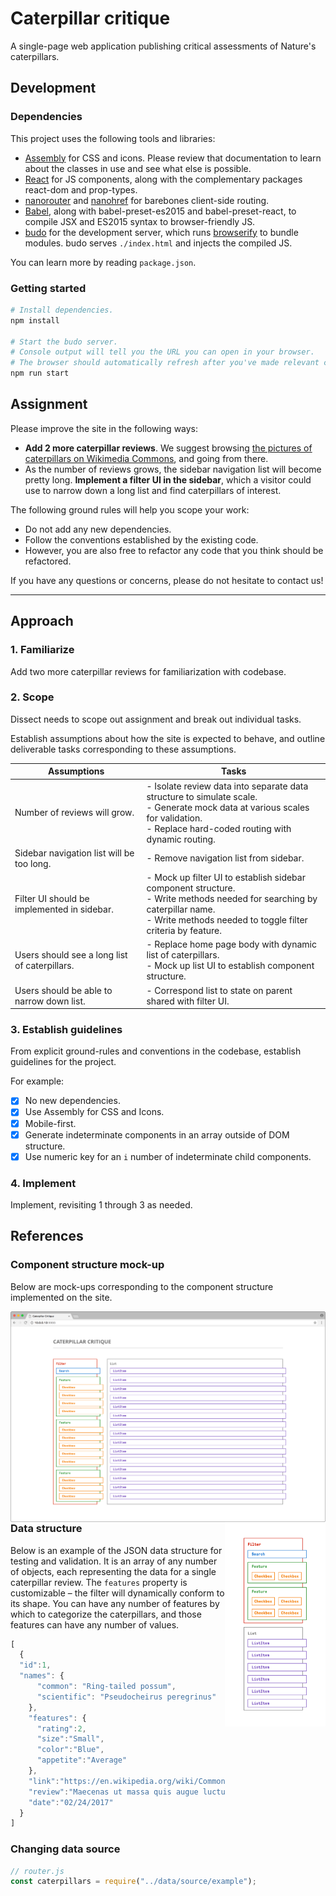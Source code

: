 # Caterpillar critique

A single-page web application publishing critical assessments of Nature's caterpillars.

## Development

### Dependencies

This project uses the following tools and libraries:

- [Assembly](http://mapbox.com/assembly) for CSS and icons. Please review that documentation to learn about the classes in use and see what else is possible.
- [React](https://facebook.github.io/react/) for JS components, along with the complementary packages react-dom and prop-types.
- [nanorouter](https://github.com/yoshuawuyts/nanorouter) and [nanohref](https://github.com/yoshuawuyts/nanohref) for barebones client-side routing.
- [Babel](https://github.com/babel/), along with babel-preset-es2015 and babel-preset-react, to compile JSX and ES2015 syntax to browser-friendly JS.
- [budo](https://github.com/mattdesl/budo) for the development server, which runs [browserify](https://github.com/substack/node-browserify) to bundle modules. budo serves `./index.html` and injects the compiled JS.

You can learn more by reading `package.json`.

### Getting started

```bash
# Install dependencies.
npm install

# Start the budo server.
# Console output will tell you the URL you can open in your browser.
# The browser should automatically refresh after you've made relevant changes.
npm run start
```

## Assignment

Please improve the site in the following ways:

- **Add 2 more caterpillar reviews**. We suggest browsing [the pictures of caterpillars on Wikimedia Commons](https://commons.wikimedia.org/wiki/Caterpillar), and going from there.
- As the number of reviews grows, the sidebar navigation list will become pretty long. **Implement a filter UI in the sidebar**, which a visitor could use to narrow down a long list and find caterpillars of interest.

The following ground rules will help you scope your work:

- Do not add any new dependencies.
- Follow the conventions established by the existing code.
- However, you are also free to refactor any code that you think should be refactored.

If you have any questions or concerns, please do not hesitate to contact us!


___

## Approach

### 1. Familiarize

Add two more caterpillar reviews for familiarization with codebase.

### 2. Scope

Dissect needs to scope out assignment and break out individual tasks.

Establish assumptions about how the site is expected to behave, and outline deliverable tasks corresponding to these assumptions.


| Assumptions | Tasks |
| - | - |
|Number of reviews will grow.| - Isolate review data into separate data structure to simulate scale. <br> - Generate mock data at various scales for validation. <br> - Replace hard-coded routing with dynamic routing.  |
|Sidebar navigation list will be too long.| - Remove navigation list from sidebar. |
|Filter UI should be implemented in sidebar.| - Mock up filter UI to establish sidebar component structure. <br> - Write methods needed for searching by caterpillar name. <br> - Write methods needed to toggle filter criteria by feature.  |
|Users should see a long list of caterpillars.| - Replace home page body with dynamic list of caterpillars. <br> - Mock up list UI to establish component structure. |
|Users should be able to narrow down list.| - Correspond list to state on parent shared with filter UI. |

### 3. Establish guidelines

From explicit ground-rules and conventions in the codebase, establish guidelines for the project.

For example:

 - [x] No new dependencies.
 - [x] Use Assembly for CSS and Icons.
 - [x] Mobile-first.
 - [x] Generate indeterminate components in an array outside of DOM structure.
 - [x] Use numeric key for an ```i``` number of indeterminate child components.

### 4. Implement

Implement, revisiting 1 through 3 as needed.


## References

### Component structure mock-up

Below are mock-ups corresponding to the component structure implemented on the site.

<img align="left" src="assets/mockup.png" width="620">
<img align="right" float="right" src="assets/mockup-mobile.png" width="161">

```
```
```
```

### Data structure

Below is an example of the JSON data structure for testing and validation. It is an array of any number of objects, each representing the data for a single caterpillar review. The ```features``` property is customizable –  the filter will dynamically conform to its shape. You can have any number of features by which to categorize the caterpillars, and those features can have any number of values.

```js
[
  {
  "id":1,
  "names": {
      "common": "Ring-tailed possum",
      "scientific": "Pseudocheirus peregrinus"
    },
    "features": {
      "rating":2,
      "size":"Small",
      "color":"Blue",
      "appetite":"Average"
    },
    "link":"https://en.wikipedia.org/wiki/Common_ringtail_possum",
    "review":"Maecenas ut massa quis augue luctus tincidunt. Nulla mollis molestie lorem. Quisque ut erat.",
    "date":"02/24/2017"
  }
]
```

### Changing data source

```js
// router.js
const caterpillars = require("../data/source/example");
```
